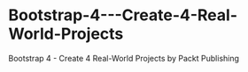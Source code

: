 # Bootstrap-4---Create-4-Real-World-Projects
Bootstrap 4 - Create 4 Real-World Projects by Packt Publishing
